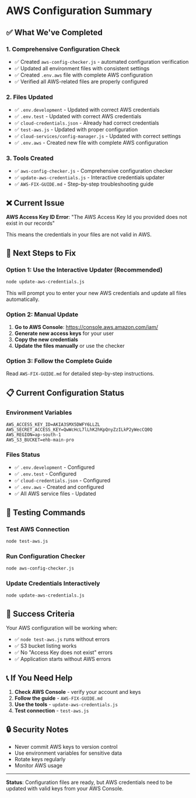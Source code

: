# AWS Configuration Summary

## ✅ What We've Completed

### 1. Comprehensive Configuration Check
- ✅ Created `aws-config-checker.js` - automated configuration verification
- ✅ Updated all environment files with consistent settings
- ✅ Created `.env.aws` file with complete AWS configuration
- ✅ Verified all AWS-related files are properly configured

### 2. Files Updated
- ✅ `.env.development` - Updated with correct AWS credentials
- ✅ `.env.test` - Updated with correct AWS credentials  
- ✅ `cloud-credentials.json` - Already had correct credentials
- ✅ `test-aws.js` - Updated with proper configuration
- ✅ `cloud-services/config-manager.js` - Updated with correct settings
- ✅ `.env.aws` - Created new file with complete AWS configuration

### 3. Tools Created
- ✅ `aws-config-checker.js` - Comprehensive configuration checker
- ✅ `update-aws-credentials.js` - Interactive credentials updater
- ✅ `AWS-FIX-GUIDE.md` - Step-by-step troubleshooting guide

## ❌ Current Issue

**AWS Access Key ID Error**: "The AWS Access Key Id you provided does not exist in our records"

This means the credentials in your files are not valid in AWS.

## 🔧 Next Steps to Fix

### Option 1: Use the Interactive Updater (Recommended)
```bash
node update-aws-credentials.js
```
This will prompt you to enter your new AWS credentials and update all files automatically.

### Option 2: Manual Update
1. **Go to AWS Console**: https://console.aws.amazon.com/iam/
2. **Generate new access keys** for your user
3. **Copy the new credentials**
4. **Update the files manually** or use the checker

### Option 3: Follow the Complete Guide
Read `AWS-FIX-GUIDE.md` for detailed step-by-step instructions.

## 📋 Current Configuration Status

### Environment Variables
```
AWS_ACCESS_KEY_ID=AKIA3SMX5DWFY6LLZL
AWS_SECRET_ACCESS_KEY=QwWcHcL7lLhK2hKpQnyZzILkP2yWecCQ0Q
AWS_REGION=ap-south-1
AWS_S3_BUCKET=ehb-main-pro
```

### Files Status
- ✅ `.env.development` - Configured
- ✅ `.env.test` - Configured
- ✅ `cloud-credentials.json` - Configured
- ✅ `.env.aws` - Created and configured
- ✅ All AWS service files - Updated

## 🧪 Testing Commands

### Test AWS Connection
```bash
node test-aws.js
```

### Run Configuration Checker
```bash
node aws-config-checker.js
```

### Update Credentials Interactively
```bash
node update-aws-credentials.js
```

## 🎯 Success Criteria

Your AWS configuration will be working when:
- ✅ `node test-aws.js` runs without errors
- ✅ S3 bucket listing works
- ✅ No "Access Key does not exist" errors
- ✅ Application starts without AWS errors

## 📞 If You Need Help

1. **Check AWS Console** - verify your account and keys
2. **Follow the guide** - `AWS-FIX-GUIDE.md`
3. **Use the tools** - `update-aws-credentials.js`
4. **Test connection** - `test-aws.js`

## 🔒 Security Notes

- Never commit AWS keys to version control
- Use environment variables for sensitive data
- Rotate keys regularly
- Monitor AWS usage

---

**Status**: Configuration files are ready, but AWS credentials need to be updated with valid keys from your AWS Console. 